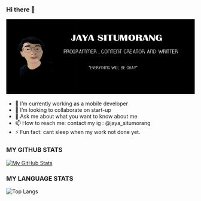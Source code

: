 ### Hi there 👋

<p align="left">
  <img width="600" height="200" src="https://github.com/jayasitumorang/jayasitumorang/blob/main/jayasitumorang.jpg">
</p>


- 🔭 I’m currently working as a mobile developer 
- 👯 I’m looking to collaborate on start-up 
- 💬 Ask me about what you want to know about me
- 📫 How to reach me: contact my ig : @jaya_situmorang
- ⚡ Fun fact: cant sleep when my work not done yet.


### MY GITHUB STATS 
[![My GitHub Stats](https://github-readme-stats.vercel.app/api/?username=jayasitumorang&count_private=true&theme=tokyonight&showicons=true)]()
<br>
### MY LANGUAGE STATS 
![Top Langs](https://github-readme-stats.vercel.app/api/top-langs/?username=jayasitumorang&theme=tokyonight)
